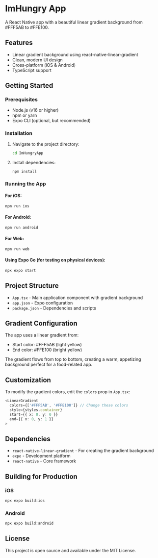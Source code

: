 # ImHungry App

A React Native app with a beautiful linear gradient background from #FFF5AB to #FFE100.

## Features

- Linear gradient background using react-native-linear-gradient
- Clean, modern UI design
- Cross-platform (iOS & Android)
- TypeScript support

## Getting Started

### Prerequisites

- Node.js (v16 or higher)
- npm or yarn
- Expo CLI (optional, but recommended)

### Installation

1. Navigate to the project directory:
   ```bash
   cd ImHungryApp
   ```

2. Install dependencies:
   ```bash
   npm install
   ```

### Running the App

#### For iOS:
```bash
npm run ios
```

#### For Android:
```bash
npm run android
```

#### For Web:
```bash
npm run web
```

#### Using Expo Go (for testing on physical devices):
```bash
npx expo start
```

## Project Structure

- `App.tsx` - Main application component with gradient background
- `app.json` - Expo configuration
- `package.json` - Dependencies and scripts

## Gradient Configuration

The app uses a linear gradient from:
- Start color: #FFF5AB (light yellow)
- End color: #FFE100 (bright yellow)

The gradient flows from top to bottom, creating a warm, appetizing background perfect for a food-related app.

## Customization

To modify the gradient colors, edit the `colors` prop in `App.tsx`:

```typescript
<LinearGradient
  colors={['#FFF5AB', '#FFE100']} // Change these colors
  style={styles.container}
  start={{ x: 0, y: 0 }}
  end={{ x: 0, y: 1 }}
>
```

## Dependencies

- `react-native-linear-gradient` - For creating the gradient background
- `expo` - Development platform
- `react-native` - Core framework

## Building for Production

### iOS
```bash
npx expo build:ios
```

### Android
```bash
npx expo build:android
```

## License

This project is open source and available under the MIT License.
